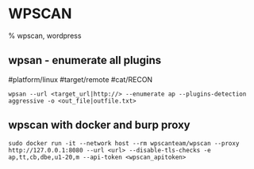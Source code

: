 # WPSCAN

% wpscan, wordpress

## wpsan - enumerate all plugins
#platform/linux #target/remote #cat/RECON 
```
wpsan --url <target_url|http://> --enumerate ap --plugins-detection aggressive -o <out_file|outfile.txt>
```

## wpscan with docker and burp proxy
```
sudo docker run -it --network host --rm wpscanteam/wpscan --proxy http://127.0.0.1:8080 --url <url> --disable-tls-checks -e ap,tt,cb,dbe,u1-20,m --api-token <wpscan_apitoken>
```
